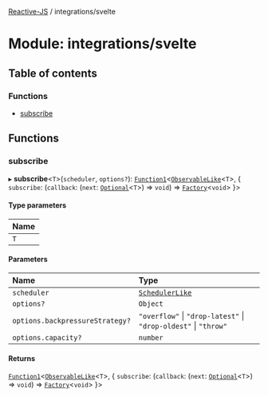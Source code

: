 [Reactive-JS](../README.md) / integrations/svelte

# Module: integrations/svelte

## Table of contents

### Functions

- [subscribe](integrations_svelte.md#subscribe)

## Functions

### subscribe

▸ **subscribe**<`T`\>(`scheduler`, `options?`): [`Function1`](functions.md#function1)<[`ObservableLike`](types.md#observablelike)<`T`\>, { `subscribe`: (`callback`: (`next`: [`Optional`](functions.md#optional)<`T`\>) => `void`) => [`Factory`](functions.md#factory)<`void`\>  }\>

#### Type parameters

| Name |
| :------ |
| `T` |

#### Parameters

| Name | Type |
| :------ | :------ |
| `scheduler` | [`SchedulerLike`](../interfaces/types.SchedulerLike.md) |
| `options?` | `Object` |
| `options.backpressureStrategy?` | ``"overflow"`` \| ``"drop-latest"`` \| ``"drop-oldest"`` \| ``"throw"`` |
| `options.capacity?` | `number` |

#### Returns

[`Function1`](functions.md#function1)<[`ObservableLike`](types.md#observablelike)<`T`\>, { `subscribe`: (`callback`: (`next`: [`Optional`](functions.md#optional)<`T`\>) => `void`) => [`Factory`](functions.md#factory)<`void`\>  }\>
